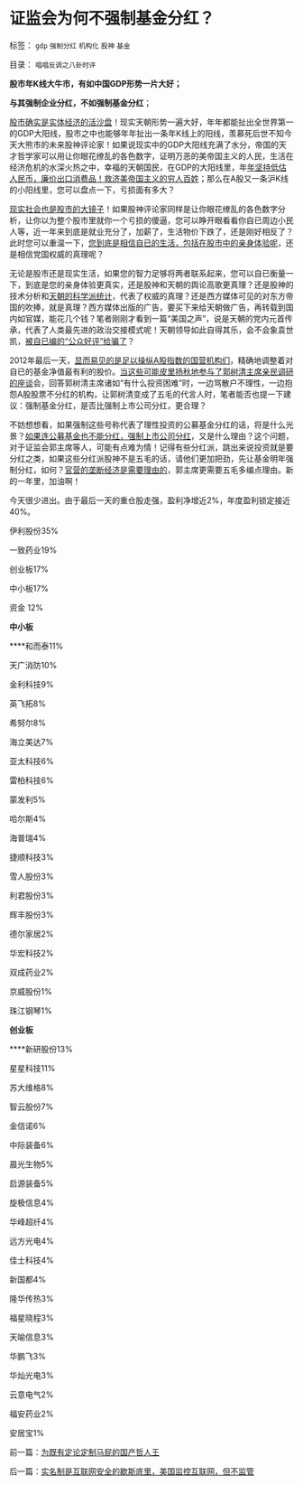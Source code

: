 # 证监会为何不强制基金分红？

标签： `gdp` `强制分红` `机构化` `股神` `基金` 

目录： `唱唱反调之八卦时评`

**股市年K线大牛市，有如中国GDP形势一片大好；**

**与其强制企业分红，不如强制基金分红**；

[股市确实是实体经济的活沙盘](../../../2011/12/29/A股百态是中国民主进程的活沙盘;中国国民民主素质确实低.md)！现实天朝形势一遍大好，年年都能扯出全世界第一的GDP大阳线，股市之中也能够年年扯出一条年K线上的阳线，羡慕死后世不知今天大熊市的未来股神评论家！如果说现实中的GDP大阳线充满了水分，帝国的天才哲学家可以用让你眼花缭乱的各色数字，证明万恶的美帝国主义的人民，生活在经济危机的水深火热之中，幸福的天朝国民，在GDP的大阳线里，年[年坚持低估人民币，廉价出口消费品！救济美帝国主义的穷人百姓](../../../2010/4/23/每一个美元都滴着中国穷人奉献鲜血.md)；那么在A股又一条沪K线的小阳线里，您可以盘点一下，亏损面有多大？

[现实社会也是股市的大镜子](../../../2012/5/7/证监会可以“挽国企将倾之大厦”吗？.md)！如果股神评论家同样是让你眼花缭乱的各色数字分析，让你以为整个股市里就你一个亏损的傻逼，您可以睁开眼看看你自已周边小民人等，近一年来到底是就业充分了，加薪了，生活物价下跌了，还是刚好相反了？此时您可以重温一下，[您到底是相信自已的生活，包括在股市中的亲身体验呢](../../../2011/12/29/股神的吹嘘和我们身边的幸福数字和贫富差距.md)，还是相信党国权威的真理呢？

无论是股市还是现实生活，如果您的智力足够将两者联系起来，您可以自已衡量一下，到底是您的亲身体验更真实，还是股神和天朝的舆论高歌更真理？还是股神的技术分析和[天朝的科学派统计](../../../2012/6/30/科学派替代“君权神授”的宗教信仰；.md)，代表了权威的真理？还是西方媒体可见的对东方帝国的吹捧，就是真理？西方媒体出版的广告，要买下来给天朝做广告，再转载到国内如官媒，能花几个钱？笔者刚刚才看到一篇“美国之声”，说是天朝的党内元首传承，代表了人类最先进的政治交接模式呢！天朝领导如此自得其乐，会不会象袁世凯，[被自已编的“公众好评”给骗了](../../../2011/12/30/公有制数字追求面子，民主数字臭扁领导.md)？

2012年最后一天，[显而易见的是足以操纵A股指数的国营机构们](../../../2012/12/17/“机构化”是所有政策的灵魂，“散户化”居然能够成为指责的理由.md)，精确地调整着对自已的基金净值最有利的股价。[当这些可能皮里扬秋地参与了郭树清主席亲民调研的座谈](../../../2012/12/28/从公益变成公害的“为虎作伥的民粹之路”.md)会，回答郭树清主席诸如“有什么投资困难”时，一边骂散户不理性，一边抱怨A股股票不分红的机构，让郭树清变成了五毛的代言人时，笔者能否也提一下建议：强制基金分红，是否比强制上市公司分红，更合理？



不妨想想看，如果强制这些号称代表了理性投资的公募基金分红的话，将是什么光景？[如果连公募基金也不能分红，强制上市公司分红](../../../2012/12/4/A股机构化，相当于实体经济的特许权.md)，又是什么理由？这个问题，对于证监会郭主席等人，可能有点难为情！记得有些分红派，跳出来说投资就是要分红之类，如果这些分红派股神不是五毛的话，请他们更加把劲，先让基金明年强制分红，如何？[官营的垄断经济是需要理由的](../../../2012/10/25/郭树清主席的执政自辩，芮萌教授的强盗逻辑.md)，郭主席更需要五毛多编点理由。新的一年里，加油啊！



今天很少进出。由于最后一天的重仓股走强，盈利净增近2%，年度盈利锁定接近40%。

伊利股份35%

一致药业19%

创业板17%

中小板17%

资金 12%

**中小板**

****和而泰11%

天广消防10%

金利科技9%

英飞拓8%

希努尔8%

海立美达7%

亚太科技6%

雷柏科技6%

蒙发利5%

哈尔斯4%

海普瑞4%

捷顺科技3%

雪人股份3%

利君股份3%

辉丰股份3%

德尔家居2%

华宏科技2%

双成药业2%

京威股份1%

珠江钢琴1%

**创业板**

****新研股份13%

星星科技11%

苏大维格8%

智云股份7%

金信诺6%

中际装备6%

晨光生物5%

启源装备5%

旋极信息4%

华峰超纤4%

远方光电4%

佳士科技4%

新国都4%

隆华传热3%

福星晓程3%

天喻信息3%

华鹏飞3%

华灿光电3%

云意电气2%

福安药业2%

安居宝1%

前一篇：[为既有定论定制马屁的国产哲人王](../../../2012/12/31/为既有定论定制马屁的国产哲人王.md)

后一篇：[实名制是互联网安全的歇斯底里，美国监控互联网，但不监管](../../../2013/1/1/实名制是互联网安全的歇斯底里，美国监控互联网，但不监管.md)